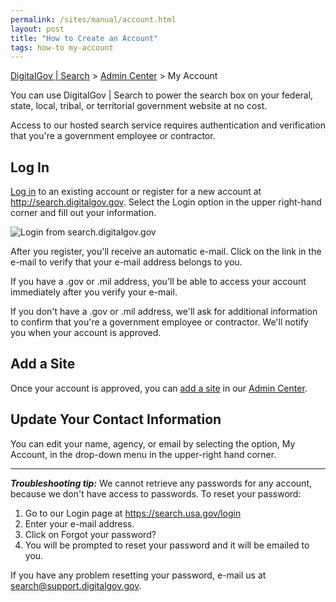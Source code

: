 ```yaml
---
permalink: /sites/manual/account.html
layout: post
title: "How to Create an Account"
tags: how-to my-account
---
```


[DigitalGov | Search](/index.html) > [Admin Center](https://search.usa.gov/sites/) > My Account

You can use DigitalGov | Search to power the search box on your federal, state, local, tribal, or territorial government website at no cost.

Access to our hosted search service requires authentication and verification that you're a government employee or contractor.

## Log In

[Log in](https://search.usa.gov/sites/) to an existing account or register for a new account at <http://search.digitalgov.gov>. Select the Login option in the upper right-hand corner and fill out your information.

![Login from search.digitalgov.gov](https://9fddeb862c037f6d2190-f1564c64756a8cfee25b6b19953b1d23.ssl.cf2.rackcdn.com/login.png)

After you register, you'll receive an automatic e-mail. Click on the link in the e-mail to verify that your e-mail address belongs to you.

If you have a .gov or .mil address, you'll be able to access your account immediately after you verify your e-mail.

If you don't have a .gov or .mil address, we'll ask for additional information to confirm that you're a government employee or contractor. We'll notify you when your account is approved.

## Add a Site

Once your account is approved, you can [add a site](/sites/manual/add-site.html) in our [Admin Center](https://search.usa.gov/sites/).

## Update Your Contact Information

You can edit your name, agency, or email by selecting the option, My Account, in the drop-down menu in the upper-right hand corner.

--- 

***Troubleshooting tip:*** We cannot retrieve any passwords for any account, because we don't have access to passwords. To reset your password:

1. Go to our Login page at <https://search.usa.gov/login>
2. Enter your e-mail address.
3. Click on Forgot your password?
4. You will be prompted to reset your password and it will be emailed to you.

If you have any problem resetting your password, e-mail us at <search@support.digitalgov.gov>.